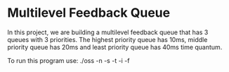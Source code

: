 # Multilevel Feedback Queue 
In this project, we are building a multilevel feedback queue that has 3 queues with 3 priorities. The highest priority queue has 10ms, middle priority queue has 20ms and least priority queue has 40ms time quantum. 

To run this program use: ./oss -n <proc> -s <simul> -t <timelimitforchildren> -i <intervalinmstolaunchchildren> -f <logfile> 

